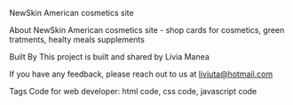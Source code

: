 NewSkin
American cosmetics site

About NewSkin
American cosmetics site - shop cards for cosmetics, green tratments, healty meals supplements

Built By
This project is built and shared by Livia Manea


If you have any feedback, please reach out to us at liviuta@hotmail.com

Tags
Code for web developer: html code, css code, javascript code

